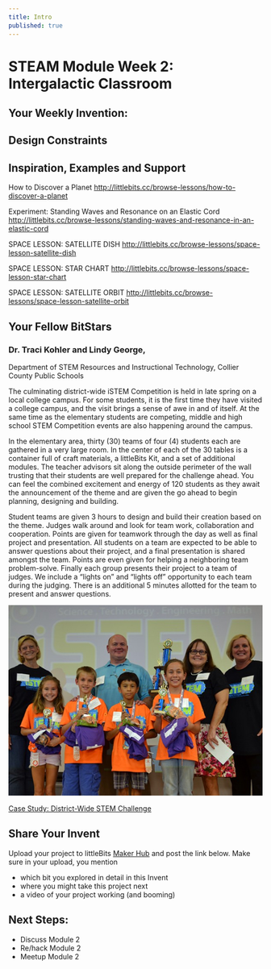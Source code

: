 ```yaml
---
title: Intro
published: true
---
```


# STEAM Module Week 2: Intergalactic Classroom

## Your Weekly Invention: 
## Design Constraints
## Inspiration, Examples and Support

How to Discover a Planet
http://littlebits.cc/browse-lessons/how-to-discover-a-planet

Experiment: Standing Waves and Resonance on an Elastic Cord
http://littlebits.cc/browse-lessons/standing-waves-and-resonance-in-an-elastic-cord

SPACE LESSON: SATELLITE DISH
http://littlebits.cc/browse-lessons/space-lesson-satellite-dish

SPACE LESSON: STAR CHART
http://littlebits.cc/browse-lessons/space-lesson-star-chart

SPACE LESSON: SATELLITE ORBIT
http://littlebits.cc/browse-lessons/space-lesson-satellite-orbit

## Your Fellow BitStars
### Dr. Traci Kohler and Lindy George, 
Department of STEM Resources and Instructional Technology, Collier County Public Schools

The culminating district-wide iSTEM Competition is held in late spring on a local college campus. For some students, it is the first time they have visited a college campus, and the visit brings a sense of awe in and of itself. At the same time as the elementary students are competing, middle and high school STEM Competition events are also happening around the campus.

In the elementary area, thirty (30) teams of four (4) students each are gathered in a very large room. In the center of each of the 30 tables is a container full of craft materials, a littleBits Kit, and a set of additional modules. The teacher advisors sit along the outside perimeter of the wall trusting that their students are well prepared for the challenge ahead. You can feel the combined excitement and energy of 120 students as they await the announcement of the theme and are given the go ahead to begin planning, designing and building.

Student teams are given 3 hours to design and build their creation based on the theme. Judges walk around and look for team work, collaboration and cooperation. Points are given for teamwork through the day as well as final project and presentation. All students on a team are expected to be able to answer questions about their project, and a final presentation is shared amongst the team. Points are even given for helping a neighboring team problem-solve. Finally each group presents their project to a team of judges. We include a “lights on” and “lights off” opportunity to each team during the judging. There is an additional 5 minutes allotted for the team to present and answer questions.

![](/Images/istem.jpg)

[Case Study: District-Wide STEM Challenge](http://littlebits.cc/education-case-study-district-wide-stem-challenge)

## Share Your Invent 
Upload your project to littleBits [Maker Hub](http://littlebits.cc/projects) and post the link below. Make sure in your upload, you mention
- which bit you explored in detail in this Invent
- where you might take this project next
- a video of your project working (and booming)

## Next Steps:
- Discuss Module 2
- Re/hack Module 2
- Meetup Module 2